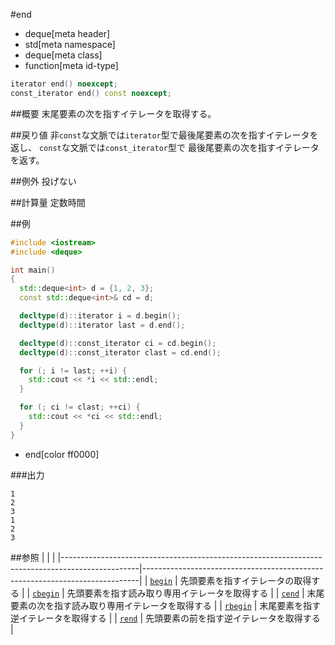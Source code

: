 #end
* deque[meta header]
* std[meta namespace]
* deque[meta class]
* function[meta id-type]

```cpp
iterator end() noexcept;
const_iterator end() const noexcept;
```

##概要
末尾要素の次を指すイテレータを取得する。


##戻り値
非`const`な文脈では`iterator`型で最後尾要素の次を指すイテレータを返し、
`const`な文脈では`const_iterator`型で 最後尾要素の次を指すイテレータを返す。


##例外
投げない


##計算量
定数時間


##例
```cpp
#include <iostream>
#include <deque>

int main()
{
  std::deque<int> d = {1, 2, 3};
  const std::deque<int>& cd = d;

  decltype(d)::iterator i = d.begin();
  decltype(d)::iterator last = d.end();

  decltype(d)::const_iterator ci = cd.begin();
  decltype(d)::const_iterator clast = cd.end();

  for (; i != last; ++i) {
    std::cout << *i << std::endl;
  }

  for (; ci != clast; ++ci) {
    std::cout << *ci << std::endl;
  }
}
```
* end[color ff0000]

###出力
```
1
2
3
1
2
3
```

##参照
| | |
|-------------------------------------------------------------------------------------------------|-----------------------------------------------------------------------------|
| [`begin`](./begin.md) | 先頭要素を指すイテレータの取得する |
| [`cbegin`](./cbegin.md) | 先頭要素を指す読み取り専用イテレータを取得する |
| [`cend`](./cend.md) | 末尾要素の次を指す読み取り専用イテレータを取得する |
| [`rbegin`](./rbegin.md) | 末尾要素を指す逆イテレータを取得する |
| [`rend`](./rend.md) | 先頭要素の前を指す逆イテレータを取得する |


